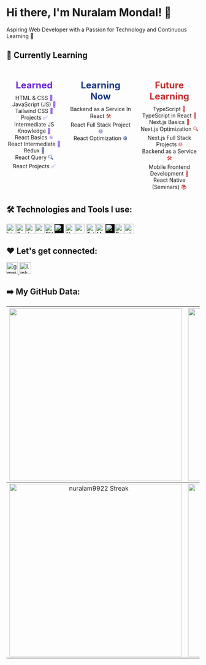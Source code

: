 # Hi there, I'm Nuralam Mondal! 👋

Aspiring Web Developer with a Passion for Technology and Continuous Learning 🚀


## 🌱 Currently Learning
<div style="display: flex; justify-content: center; gap: 20px;">
    <div style="text-align: center;">
        <h2 style="color: #6D28D9; font-size: 24px; margin-bottom: 10px;">Learned</h2>
        <ul style="list-style-type: none; padding: 0; margin: 0;">
            <li>HTML & CSS <span style="color: #6D28D9;">🎨</span></li>
            <li>JavaScript (JS) <span style="color: #6D28D9;">🚀</span></li>
            <li>Tailwind CSS <span style="color: #6D28D9;">🌈</span></li>
            <li>Projects <span style="color: #6D28D9;">✅</span></li>
            <li>Intermediate JS Knowledge <span style="color: #6D28D9;">🧠</span></li>
            <li>React Basics <span style="color: #6D28D9;">⚛️</span></li>
            <li>React Intermediate <span style="color: #6D28D9;">🧠</span></li>
            <li>Redux <span style="color: #1E3A8A;">🔄</span></li>
            <li>React Query <span style="color: #1E3A8A;">🔍</span></li>
            <li>React Projects <span style="color: #6D28D9;">✅</span></li>
        </ul>
    </div>
    <div style="text-align: center;">
        <h2 style="color: #1E3A8A; font-size: 24px; margin-bottom: 10px;">Learning Now</h2>
        <ul style="list-style-type: none; padding: 0; margin: 0;">
             <li>Backend as a Service In React <span style="color: #C53030;">🛠️</span></li>
            <li>React Full Stack Project <span style="color: #1E3A8A;">🌐</span></li>
            <li>React Optimization <span style="color: #1E3A8A;">⚙️</span></li>
        </ul>
    </div>
    <div style="text-align: center;">
        <h2 style="color: #C53030; font-size: 24px; margin-bottom: 10px;">Future Learning</h2>
        <ul style="list-style-type: none; padding: 0; margin: 0;">
            <li>TypeScript <span style="color: #C53030;">📘</span></li>
            <li>TypeScript in React <span style="color: #C53030;">📗</span></li>
            <li>Next.js Basics <span style="color: #C53030;">🚀</span></li>
            <li>Next.js Optimization <span style="color: #C53030;">🔍</span></li>
            <li>Next.js Full Stack Projects <span style="color: #C53030;">🌐</span></li>
            <li>Backend as a Service <span style="color: #C53030;">🛠️</span></li>
            <li>Mobile Frontend Development <span style="color: #C53030;">📱</span></li>
            <li>React Native (Seminars) <span style="color: #C53030;">📚</span></li>
        </ul>
    </div>
</div>






## 🛠️ Technologies and Tools I use:

<p>
<img alt="html5" src="https://img.shields.io/badge/HTML5-E34F26?style=for-the-badge&logo=html5&logoColor=white" height="25px"/><img alt="Css3" src="https://img.shields.io/badge/CSS3-1572B6?style=for-the-badge&logo=css3&logoColor=white" height="25px"/><img alt="Javascript" src="https://img.shields.io/badge/JavaScript-323330?style=for-the-badge&logo=javascript&logoColor=F7DF1E"  height="25px"/><img alt="npm" src="https://img.shields.io/badge/NPM-%23000000.svg?style=for-the-badge&logo=npm&logoColor=white" height="25px"/><img alt="PNPM" src="https://img.shields.io/badge/PNPM-%23F69220.svg?style=for-the-badge&logo=pnpm&logoColor=white" height="25px"/><img alt="React" src="https://img.shields.io/badge/React-20232A?style=for-the-badge&logo=react&logoColor=61DAFB" style="background-color: black;" height="25px"/>
<img alt="NextJs" src="https://img.shields.io/badge/Next-black?style=for-the-badge&logo=next.js&logoColor=white" height="25px"/><img alt="redux" src="https://img.shields.io/badge/-Redux-764ABC?style=flat-square&logo=redux&logoColor=white" height="25px"/>
<img alt="Tailwidcss" src="https://img.shields.io/badge/Tailwind_CSS-38B2AC?style=for-the-badge&logo=tailwind-css&logoColor=white" height="25px"/><img alt="Markdown" src="https://img.shields.io/badge/Markdown-000000?style=for-the-badge&logo=markdown&logoColor=white"  height="25px"/><img alt="Chrome" src="https://img.shields.io/badge/Chrome-4285F4?style=for-the-badge&logo=google-chrome&logoColor=white" style="background-color: black;" height="25px"/><img alt="Prettier" src="https://img.shields.io/badge/-Prettier-F7B93E?style=flat-square&logo=prettier&logoColor=white" height="25px"/><img alt="github actions" src="https://img.shields.io/badge/-Github_Actions-2088FF?style=flat-square&logo=github-actions&logoColor=white" height="25px"/>

## ❤️ Let's get connected:

<a href="mailto:inbox.nuralam@gmail.com" target="\_blank">
<img alt="gmail" src="https://img.shields.io/badge/Gmail-D14836?style=for-the-badge&logo=gmail&logoColor=white"  height="30px"/> </a>

<a href="https://www.linkedin.com/in/nuralam9922/" target="_blank">
<img alt="LinkedIn" src="https://img.shields.io/badge/linkedin-%230077B5.svg?&style=for-the-badge&logo=linkedin&logoColor=white"  height="30px"/>
</a>

## ➡️ My GitHub Data:

| <img width="450em" src="https://github-profile-trophy.vercel.app/?username=nuralam9922&row=2&column=4&margin-w=10&margin-h=15&no-bg=true)](https://github.com/ryo-ma/github-profile-trophy"> | <img  width="450em" src="https://github-readme-stats.vercel.app/api/top-langs?username=nuralam9922&show_icons=true&locale=en&layout=compact" alt="Nuralam's Most used lang" /> |
| :-----------------------------------------------------------------------------------------------------------------------------------------------------------------------------------------------------: | :--------------------------------------------------------------------------------------------------------------------------------------------------------------------------------------: |
|                                           <img  width="450em"   src="https://streak-stats.demolab.com?user=nuralam9922" alt="nuralam9922 Streak" />                                           |  <img width="450em" align="center" alt="Nuralam's Github stats"  src="https://github-readme-stats.vercel.app/api?username=nuralam9922&show_icons=true&count_private=true" />   |


